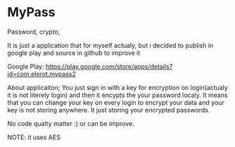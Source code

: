# MyPass
Password, crypto,


It is just a application that for myself actualy, but i decided to publish in google play and source in github to improve it

Google Play: https://play.google.com/store/apps/details?id=com.elerot.mypass2

About applicaiton;
  You just sign in with a key for encryption on login(actualy it is not literely login) and then it encypts the your password localy.
  It means that you can change your key on every login to encrypt your data and your key is not storing anywhere.
  It just storing your encrypted passwords.
  
  No code qualty matter :) or can be improve.
  
 NOTE: it uses AES
